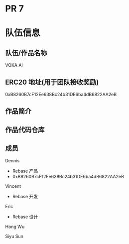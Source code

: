 # PR 7
# 队伍信息
## 队伍/作品名称
VOKA AI

## ERC20 地址(用于团队接收奖励)
0xB8260B7cF12Ee638Bc24b31DE6ba4dB6822AA2eB

## 作品简介

## 作品代码仓库

## 成员

Dennis
- Rebase 产品
- 0xB8260B7cF12Ee638Bc24b31DE6ba4dB6822AA2eB

Vincent
- Rebase 开发

Eric
- Rebase 设计

Hong Wu

Siyu Sun

